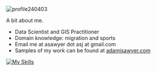 
![profile240403](https://github.com/user-attachments/assets/7c740edc-6c58-4b07-951b-0fc0aeaf7bcf)

A bit about me.
- Data Scientist and GIS Practitioner
- Domain knowledge: migration and sports
- Email me at asawyer dot asj at gmail.com
- Samples of my work can be found at [adamjsawyer.com](https://adamjsawyer.com/about)

[![My Skills](https://skillicons.dev/icons?i=html,py,r,regex)](https://skillicons.dev)
